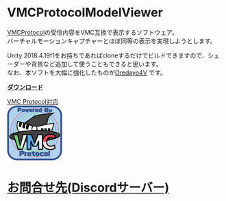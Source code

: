 # VMCProtocolModelViewer
[VMCProtocol](https://sh-akira.github.io/VirtualMotionCaptureProtocol/)の受信内容をVMC互換で表示するソフトウェア。  
バーチャルモーションキャプチャーとほぼ同等の表示を実現しようとします。  

Unity 2018.4.19f1をお持ちであればcloneするだけでビルドできますので、シェーダーや背景など追加して使うこともできると思います。  
なお、本ソフトを大幅に強化したものが[Oredayo4V](https://github.com/gpsnmeajp/Oredayo4V) です。


**[ダウンロード](https://github.com/gpsnmeajp/VMCProtocolModelViewer/releases)**  

[VMC Protocol対応](https://sh-akira.github.io/VirtualMotionCaptureProtocol/)  
<img src="https://github.com/gpsnmeajp/VMCProtocolModelViewer/blob/master/logo/vmpc_logo_128x128.png?raw=true"></img>

# [お問合せ先(Discordサーバー)](https://discord.gg/nGapSR7)

